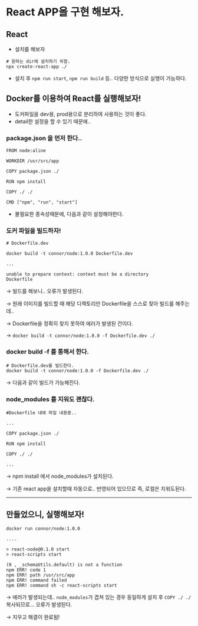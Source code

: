 # React APP을 구현 해보자.

## React

- 설치를 해보자

```docker
# 원하는 dir에 설치하기 위함.
npx create-react-app ./
```

- 설치 후 `npm run start`, `npm run build` 등.. 다양한 방식으로 실행이 가능하다.

## Docker를 이용하여 React를 실행해보자!

- 도커파일을 dev용, prod용으로 분리하여 사용하는 것이 좋다.
- detail한 설정을 할 수 있기 때문에..

### package.json 을 먼저 한다..

```docker
FROM node:aline

WORKDIR /usr/src/app

COPY package.json ./

RUN npm install

COPY ./ ./

CMD ["npm", "run", "start"]
```

- 불필요한 종속성때문에, 다음과 같이 설정해야한다.

### 도커 파일을 빌드하자!

```docker
# Dockerfile.dev

docker build -t connor/node:1.0.0 Dockerfile.dev

...

unable to prepare context: context must be a directory
Dockerfile  
```

→ 빌드를 해보니.. 오류가 발생된다.

→ 원래 이미지를 빌드할 때 해당 디렉토리만 Dockerfile을 스스로 찾아 빌드를 해주는데..

→ Dockerfile을 정확히 찾지 못하여 에러가 발생된 건이다.

→ `docker build -t connor/node:1.0.0 -f Dockerfile.dev ./`

### docker build -f 를 통해서 한다.

```docker
# Dockerfile.dev를 빌드한다.
docker build -t connor/node:1.0.0 -f Dockerfile.dev ./
```

→ 다음과 같이 빌드가 가능해진다.

### node_modules 를 지워도 괜찮다.

```docker
#Dockerfile 내에 파일 내용중..

...

COPY package.json ./

RUN npm install

COPY ./ ./

...
```

→ npm install 에서 node_modules가 설치된다.

→ 기존 react app을 설치할때 자동으로.. 반영되어 있으므로 즉, 로컬은 지워도된다.

---

## 만들었으니, 실행해보자!

```docker
docker run connor/node:1.0.0                          

....

> react-node@0.1.0 start
> react-scripts start

(0 , _schemaUtils.default) is not a function
npm ERR! code 1
npm ERR! path /usr/src/app
npm ERR! command failed
npm ERR! command sh -c react-scripts start
```

→ 에러가 발생되는데.. `node_modules`가 겹쳐 있는 경우 동일하게 설치 후 `COPY ./ ./` 복사되므로... 오류가 발생된다.

→ 지우고 해결이 완료됨!
